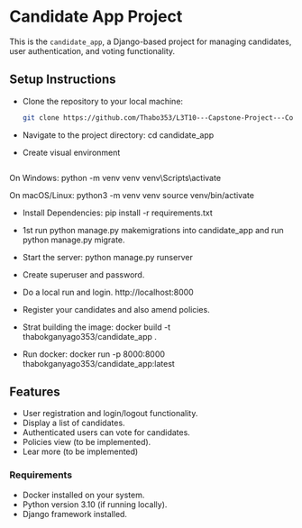 # Candidate App Project

This is the `candidate_app`, a Django-based project for managing candidates, user authentication, and voting functionality.

## **Setup Instructions**

- Clone the repository to your local machine:
   ```bash
   git clone https://github.com/Thabo353/L3T10---Capstone-Project---Consolidation  
- Navigate to the project directory:
   cd candidate_app

- Create visual environment
   ```bash
On Windows:
   python -m venv venv
   venv\Scripts\activate

On macOS/Linux: 
   python3 -m venv venv
   source venv/bin/activate

- Install Dependencies:
   pip install -r requirements.txt                  

- 1st run python manage.py makemigrations into candidate_app and run python manage.py migrate.

- Start the server: 
   python manage.py runserver

- Create superuser and password.

- Do a local run and login.
   http://localhost:8000

- Register your candidates and also amend policies.

- Strat building the image:
   docker build -t thabokganyago353/candidate_app .

- Run docker:
   docker run -p 8000:8000 thabokganyago353/candidate_app:latest


## **Features** 
- User registration and login/logout functionality.
- Display a list of candidates.
- Authenticated users can vote for candidates.
- Policies view (to be implemented). 
- Lear more (to be implemented)

### **Requirements** 
- Docker installed on your system.
- Python version 3.10 (if running locally).
- Django framework installed.